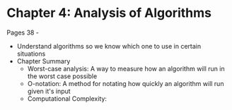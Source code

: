 # Chapter 4: Analysis of Algorithms
Pages 38 -

- Understand algorithms so we know which one to use in certain situations
- Chapter Summary
  - Worst-case analysis: A way to measure how an algorithm will run in the worst case possible
  - O-notation: A method for notating how quickly an algorithm will run given it's input
  - Computational Complexity: 